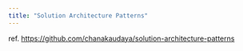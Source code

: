 ```yaml
---
title: "Solution Architecture Patterns"
---
```


ref. https://github.com/chanakaudaya/solution-architecture-patterns
